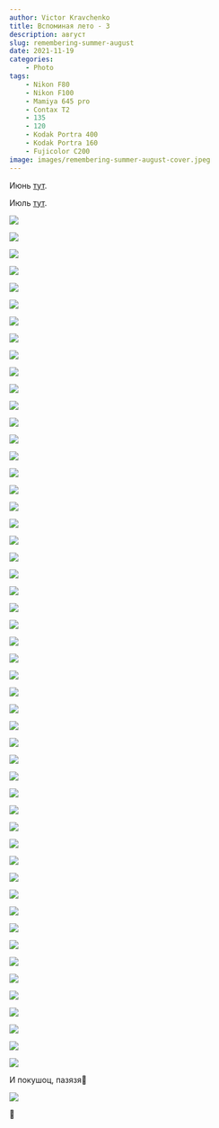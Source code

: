 ```yaml
---
author: Victor Kravchenko
title: Вспоминая лето - 3
description: август
slug: remembering-summer-august
date: 2021-11-19
categories:
    - Photo
tags:
    - Nikon F80
    - Nikon F100
    - Mamiya 645 pro
    - Contax T2
    - 135
    - 120
    - Kodak Portra 400
    - Kodak Portra 160
    - Fujicolor C200
image: images/remembering-summer-august-cover.jpeg
---
```


Июнь [тут](https://www.snek.sh/p/remembering-summer/).

Июль [тут](https://www.snek.sh/p/remembering-summer-july/).

![](images/remembering-summer-august-00001.jpeg)

![](images/remembering-summer-august-00002.jpeg)

![](images/remembering-summer-august-00003.jpeg)

![](images/remembering-summer-august-00004.jpeg)

![](images/remembering-summer-august-00005.jpeg)

![](images/remembering-summer-august-00006.jpeg)

![](images/remembering-summer-august-00007.jpeg)

![](images/remembering-summer-august-00008.jpeg)

![](images/remembering-summer-august-00009.jpeg)

![](images/remembering-summer-august-00010.jpeg)

![](images/remembering-summer-august-00011.jpeg)

![](images/remembering-summer-august-00012.jpeg)

![](images/remembering-summer-august-00013.jpeg)

![](images/remembering-summer-august-00014.jpeg)

![](images/remembering-summer-august-00015.jpeg)

![](images/remembering-summer-august-00016.jpeg)

![](images/remembering-summer-august-00017.jpeg)

![](images/remembering-summer-august-00018.jpeg)

![](images/remembering-summer-august-00019.jpeg)

![](images/remembering-summer-august-00020.jpeg)

![](images/remembering-summer-august-00021.jpeg)

![](images/remembering-summer-august-00022.jpeg)

![](images/remembering-summer-august-00023.jpeg)

![](images/remembering-summer-august-00024.jpeg)

![](images/remembering-summer-august-00025.jpeg)

![](images/remembering-summer-august-00026.jpeg)

![](images/remembering-summer-august-00027.jpeg)

![](images/remembering-summer-august-00028.jpeg)

![](images/remembering-summer-august-00029.jpeg)

![](images/remembering-summer-august-00030.jpeg)

![](images/remembering-summer-august-00031.jpeg)

![](images/remembering-summer-august-00032.jpeg)

![](images/remembering-summer-august-00033.jpeg)

![](images/remembering-summer-august-00034.jpeg)

![](images/remembering-summer-august-00035.jpeg)

![](images/remembering-summer-august-00036.jpeg)

![](images/remembering-summer-august-00037.jpeg)

![](images/remembering-summer-august-00038.jpeg)

![](images/remembering-summer-august-00039.jpeg)

![](images/remembering-summer-august-00040.jpeg)

![](images/remembering-summer-august-00041.jpeg)

![](images/remembering-summer-august-00042.jpeg)

![](images/remembering-summer-august-00043.jpeg)

![](images/remembering-summer-august-00044.jpeg)

![](images/remembering-summer-august-00045.jpeg)

![](images/remembering-summer-august-00046.jpeg)

![](images/remembering-summer-august-00047.jpeg)

![](images/remembering-summer-august-00048.jpeg)

![](images/remembering-summer-august-00049.jpeg)

![](images/remembering-summer-august-00050.jpeg)

![](images/remembering-summer-august-00051.jpeg)

И покушоц, пазязя🥺

![](images/remembering-summer-august-00052.jpeg)


🐍 